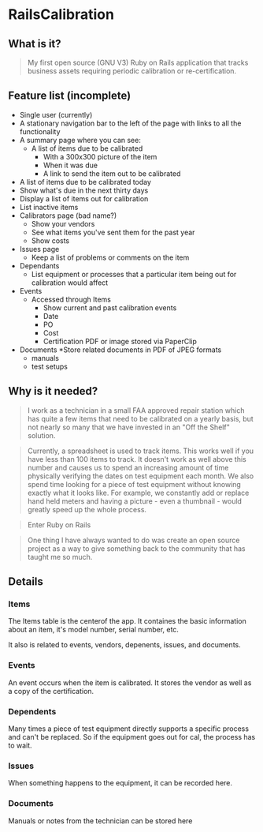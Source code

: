 # RailsCalibration
## What is it?

> My first open source (GNU V3) Ruby on Rails application that tracks business assets requiring periodic calibration or re-certification.

## Feature list (incomplete)

* Single user (currently)
* A stationary navigation bar to the left of the page with links to all the functionality
* A summary page where you can see:
  * A list of items due to be calibrated
    * With a 300x300 picture of the item
    * When it was due
    * A link to send the item out to be calibrated
* A list of items due to be calibrated today
* Show what's due in the next thirty days
* Display a list of items out for calibration
* List inactive items
* Calibrators page (bad name?)
  * Show your vendors
  * See what items you've sent them for the past year
  * Show costs
* Issues page
  * Keep a list of problems or comments on the item
* Dependants
  * List equipment or processes that a particular item being out for calibration would affect
* Events
  * Accessed through Items
    * Show current and past calibration events
    * Date
    * PO
    * Cost
    * Certification PDF or image stored via PaperClip
* Documents
  *Store related documents in PDF of JPEG formats
    * manuals
    * test setups

## Why is it needed?
> I work as a technician in a small FAA approved repair station which has quite a few items that need to be calibrated on a yearly basis, but not nearly so many that we have invested in an "Off the Shelf" solution.

> Currently, a spreadsheet is used to track items. This works well if you have less than 100 items to track. It doesn't work as well above this number and causes us to spend an increasing amount of time physically verifying the dates on test equipment each month. We also spend time looking for a piece of test equipment without knowing exactly what it looks like. For example, we constantly add or replace hand held meters and having a picture - even a thumbnail - would greatly speed up the whole process.

> Enter Ruby on Rails

> One thing I have always wanted to do was create an open source project as a way to give something back to the community that has taught me so much.

## Details

### Items

The Items table is the centerof the app. It containes the basic information about an item, it's model number, serial number, etc.

It also is related to events, vendors, depenents, issues, and documents.

### Events

An event occurs when the item is calibrated. It stores the vendor as well as a copy of the certification.

### Dependents 

Many times a piece of test equipment directly supports a specific process and can't be replaced. So if the equipment goes out for cal, the process has to wait.

### Issues

When something happens to the equipment, it can be recorded here.

### Documents

Manuals or notes from the technician can be stored here
